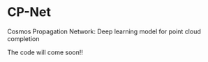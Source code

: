 # CP-Net
Cosmos Propagation Network: Deep learning model for point cloud completion

The code will come soon!!
